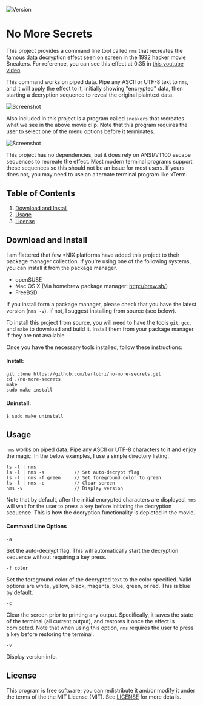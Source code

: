 ![Version](https://img.shields.io/badge/Version-0.3.0-green.svg)

No More Secrets
===============

This project provides a command line tool called `nms` that recreates the
famous data decryption effect seen on screen in the 1992 hacker movie Sneakers.
For reference, you can see this effect at 0:35 in [this youtube video](https://www.youtube.com/watch?v=F5bAa6gFvLs&t=35).

This command works on piped data. Pipe any ASCII or UTF-8 text to `nms`,
and it will apply the effect to it, initially showing "encrypted" data,
then starting a decryption sequence to reveal the original plaintext data.

![Screenshot](http://www.brianbarto.info/extern/images/nms/nms.gif)

Also included in this project is a program called `sneakers` that recreates
what we see in the above movie clip. Note that this program requires the
user to select one of the menu options before it terminates.

![Screenshot](http://www.brianbarto.info/extern/images/nms/sneakers.gif)

This project has no dependencies, but it does rely on ANSI/VT100 escape
sequences to recreate the effect. Most modern terminal programs support
these sequences so this should not be an issue for most users. If yours
does not, you may need to use an alternate terminal program like xTerm.

Table of Contents
-----------------

1. [Download and Install](#download-and-install)
2. [Usage](#usage)
3. [License](#license)

Download and Install
--------------------

I am flattered that few *NIX platforms have added this project to their
package manager collection. If you're using one of the following systems,
you can install it from the package manager.

* openSUSE
* Mac OS X (Via homebrew package manager: http://brew.sh/)
* FreeBSD

If you install form a package manager, please check that you have the
latest version (`nms -v`). If not, I suggest installing from source (see
below).

To install this project from source, you will need to have the tools `git`,
`gcc`, and `make` to download and build it. Install them from your package
manager if they are not available.

Once you have the necessary tools installed, follow these instructions:

#### Install:
```
git clone https://github.com/bartobri/no-more-secrets.git
cd ./no-more-secrets
make
sudo make install
```

#### Uninstall:

```
$ sudo make uninstall
```

Usage
-----

`nms` works on piped data. Pipe any ASCII or UTF-8 characters to it and
enjoy the magic. In the below examples, I use a simple directory listing.

```
ls -l | nms
ls -l | nms -a           // Set auto-decrypt flag
ls -l | nms -f green     // Set foreground color to green
ls -l | nms -c           // Clear screen
nms -v                   // Display version
```

Note that by default, after the initial encrypted characters are displayed,
`nms` will wait for the user to press a key before initiating the decryption
sequence. This is how the decryption functionality is depicted in the movie.

#### Command Line Options

`-a`

Set the auto-decrypt flag. This will automatically start the
decryption sequence without requiring a key press.

`-f color`

Set the foreground color of the decrypted text to the color
specified. Valid options are white, yellow, black, magenta, blue, green,
or red. This is blue by default.

`-c`

Clear the screen prior to printing any output. Specifically,
it saves the state of the terminal (all current output), and restores it
once the effect is comlpeted. Note that when using this option, `nms` requires
the user to press a key before restoring the terminal.

`-v`

Display version info.

License
-------

This program is free software; you can redistribute it and/or modify it
under the terms of the the MIT License (MIT). See [LICENSE](LICENSE) for
more details.

